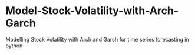 # Model-Stock-Volatility-with-Arch-Garch
Modelling Stock Volatility with Arch and Garch for time series forecasting in python
